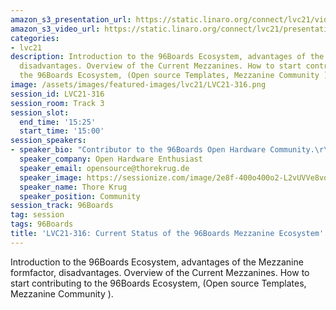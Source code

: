 ```yaml
---
amazon_s3_presentation_url: https://static.linaro.org/connect/lvc21/videos/lvc21-316.mp4
amazon_s3_video_url: https://static.linaro.org/connect/lvc21/presentations/lvc21-316.pdf
categories:
- lvc21
description: Introduction to the 96Boards Ecosystem, advantages of the Mezzanine formfactor,
  disadvantages. Overview of the Current Mezzanines. How to start contributing to
  the 96Boards Ecosystem, (Open source Templates, Mezzanine Community ).
image: /assets/images/featured-images/lvc21/LVC21-316.png
session_id: LVC21-316
session_room: Track 3
session_slot:
  end_time: '15:25'
  start_time: '15:00'
session_speakers:
- speaker_bio: "Contributor to the 96Boards Open Hardware Community.\r\n"
  speaker_company: Open Hardware Enthusiast
  speaker_email: opensource@thorekrug.de
  speaker_image: https://sessionize.com/image/2e8f-400o400o2-L2vUVVe8vo8VkPkgSeUvsw.jpg
  speaker_name: Thore Krug
  speaker_position: Community
session_track: 96Boards
tag: session
tags: 96Boards
title: 'LVC21-316: Current Status of the 96Boards Mezzanine Ecosystem'
---
```


Introduction to the 96Boards Ecosystem, advantages of the Mezzanine formfactor, disadvantages. Overview of the Current Mezzanines. How to start contributing to the 96Boards Ecosystem, (Open source Templates, Mezzanine Community ).